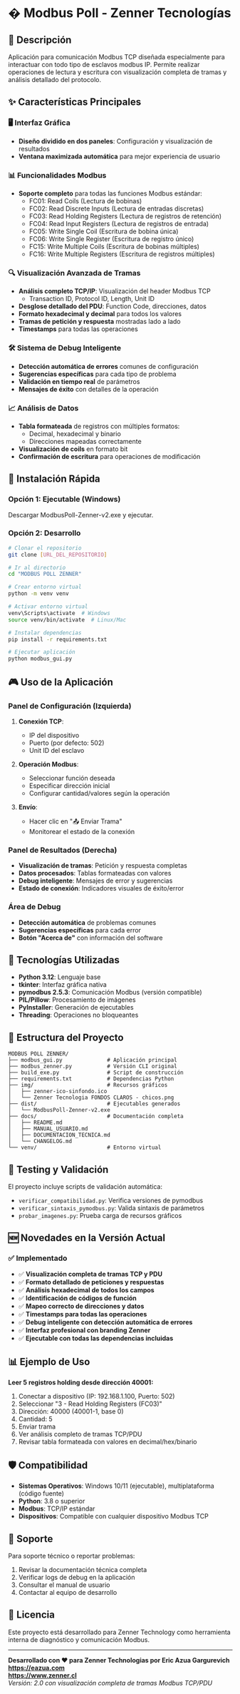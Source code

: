 # � Modbus Poll - Zenner Tecnologías

## 🎯 Descripción
Aplicación para comunicación Modbus TCP diseñada especialmente para interactuar con todo tipo de esclavos modbus IP. Permite realizar operaciones de lectura y escritura con visualización completa de tramas y análisis detallado del protocolo.

## ✨ Características Principales

### 🖥️ Interfaz Gráfica
- **Diseño dividido en dos paneles**: Configuración y visualización de resultados
- **Ventana maximizada automática** para mejor experiencia de usuario

### 📊 Funcionalidades Modbus
- **Soporte completo** para todas las funciones Modbus estándar:
  - FC01: Read Coils (Lectura de bobinas)
  - FC02: Read Discrete Inputs (Lectura de entradas discretas)
  - FC03: Read Holding Registers (Lectura de registros de retención)
  - FC04: Read Input Registers (Lectura de registros de entrada)
  - FC05: Write Single Coil (Escritura de bobina única)
  - FC06: Write Single Register (Escritura de registro único)
  - FC15: Write Multiple Coils (Escritura de bobinas múltiples)
  - FC16: Write Multiple Registers (Escritura de registros múltiples)

### 🔍 Visualización Avanzada de Tramas
- **Análisis completo TCP/IP**: Visualización del header Modbus TCP
  - Transaction ID, Protocol ID, Length, Unit ID
- **Desglose detallado del PDU**: Function Code, direcciones, datos
- **Formato hexadecimal y decimal** para todos los valores
- **Tramas de petición y respuesta** mostradas lado a lado
- **Timestamps** para todas las operaciones

### 🛠️ Sistema de Debug Inteligente
- **Detección automática de errores** comunes de configuración
- **Sugerencias específicas** para cada tipo de problema
- **Validación en tiempo real** de parámetros
- **Mensajes de éxito** con detalles de la operación

### 📈 Análisis de Datos
- **Tabla formateada** de registros con múltiples formatos:
  - Decimal, hexadecimal y binario
  - Direcciones mapeadas correctamente
- **Visualización de coils** en formato bit
- **Confirmación de escritura** para operaciones de modificación

## 🚀 Instalación Rápida

### Opción 1: Ejecutable (Windows)
Descargar ModbusPoll-Zenner-v2.exe y ejecutar.

### Opción 2: Desarrollo
```bash
# Clonar el repositorio
git clone [URL_DEL_REPOSITORIO]

# Ir al directorio
cd "MODBUS POLL ZENNER"

# Crear entorno virtual
python -m venv venv

# Activar entorno virtual
venv\Scripts\activate  # Windows
source venv/bin/activate  # Linux/Mac

# Instalar dependencias
pip install -r requirements.txt

# Ejecutar aplicación
python modbus_gui.py
```

## 🎮 Uso de la Aplicación

### Panel de Configuración (Izquierda)
1. **Conexión TCP**:
   - IP del dispositivo
   - Puerto (por defecto: 502)
   - Unit ID del esclavo

2. **Operación Modbus**:
   - Seleccionar función deseada
   - Especificar dirección inicial
   - Configurar cantidad/valores según la operación

3. **Envío**:
   - Hacer clic en "📤 Enviar Trama"
   - Monitorear el estado de la conexión

### Panel de Resultados (Derecha)
- **Visualización de tramas**: Petición y respuesta completas
- **Datos procesados**: Tablas formateadas con valores
- **Debug inteligente**: Mensajes de error y sugerencias
- **Estado de conexión**: Indicadores visuales de éxito/error

### Área de Debug
- **Detección automática** de problemas comunes
- **Sugerencias específicas** para cada error
- **Botón "Acerca de"** con información del software

## 🔧 Tecnologías Utilizadas

- **Python 3.12**: Lenguaje base
- **tkinter**: Interfaz gráfica nativa
- **pymodbus 2.5.3**: Comunicación Modbus (versión compatible)
- **PIL/Pillow**: Procesamiento de imágenes
- **PyInstaller**: Generación de ejecutables
- **Threading**: Operaciones no bloqueantes

## 📂 Estructura del Proyecto

```
MODBUS POLL ZENNER/
├── modbus_gui.py              # Aplicación principal
├── modbus_zenner.py           # Versión CLI original
├── build_exe.py               # Script de construcción
├── requirements.txt           # Dependencias Python
├── img/                       # Recursos gráficos
│   ├── zenner-ico-sinfondo.ico
│   └── Zenner Tecnologia FONDOS CLAROS - chicos.png
├── dist/                      # Ejecutables generados
│   └── ModbusPoll-Zenner-v2.exe
├── docs/                      # Documentación completa
│   ├── README.md
│   ├── MANUAL_USUARIO.md
│   ├── DOCUMENTACION_TECNICA.md
│   └── CHANGELOG.md
└── venv/                      # Entorno virtual
```

## 🧪 Testing y Validación

El proyecto incluye scripts de validación automática:
- `verificar_compatibilidad.py`: Verifica versiones de pymodbus
- `verificar_sintaxis_pymodbus.py`: Valida sintaxis de parámetros
- `probar_imagenes.py`: Prueba carga de recursos gráficos

## 🆕 Novedades en la Versión Actual

### ✅ Implementado
- ✅ **Visualización completa de tramas TCP y PDU**
- ✅ **Formato detallado de peticiones y respuestas**
- ✅ **Análisis hexadecimal de todos los campos**
- ✅ **Identificación de códigos de función**
- ✅ **Mapeo correcto de direcciones y datos**
- ✅ **Timestamps para todas las operaciones**
- ✅ **Debug inteligente con detección automática de errores**
- ✅ **Interfaz profesional con branding Zenner**
- ✅ **Ejecutable con todas las dependencias incluidas**

## 📊 Ejemplo de Uso

**Leer 5 registros holding desde dirección 40001:**
1. Conectar a dispositivo (IP: 192.168.1.100, Puerto: 502)
2. Seleccionar "3 - Read Holding Registers (FC03)"
3. Dirección: 40000 (40001-1, base 0)
4. Cantidad: 5
5. Enviar trama
6. Ver análisis completo de tramas TCP/PDU
7. Revisar tabla formateada con valores en decimal/hex/binario

## 🛡️ Compatibilidad

- **Sistemas Operativos**: Windows 10/11 (ejecutable), multiplataforma (código fuente)
- **Python**: 3.8 o superior
- **Modbus**: TCP/IP estándar
- **Dispositivos**: Compatible con cualquier dispositivo Modbus TCP

## 🤝 Soporte

Para soporte técnico o reportar problemas:
1. Revisar la documentación técnica completa
2. Verificar logs de debug en la aplicación
3. Consultar el manual de usuario
4. Contactar al equipo de desarrollo

## 📄 Licencia

Este proyecto está desarrollado para Zenner Technology como herramienta interna de diagnóstico y comunicación Modbus.

---
**Desarrollado con ❤️ para Zenner Technologias por Eric Azua Gargurevich**  
**https://eazua.com**  
**https://www.zenner.cl**  
*Versión: 2.0 con visualización completa de tramas Modbus TCP/PDU*
